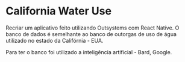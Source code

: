 # California Water Use

Recriar um aplicativo feito utilizando Outsystems com React Native. O banco de dados é semelhante ao banco de outorgas de uso de água utilizado no estado da Califórnia - EUA.

Para ter o banco foi utilizado a inteligência artificial - Bard, Google.

